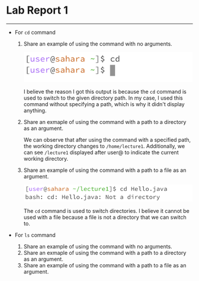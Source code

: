 # Lab Report 1
---
- For `cd` command
  
  1. Share an example of using the command with no arguments.
     
     ![](cd-no-arguments.png)

     I believe the reason I got this output is because the `cd` command is used to switch to the given directory path. In my case, I used this command without specifying a path, which is why it didn't display anything.
     
  2. Share an exmaple of using the command with a path to a directory as an argument.

     We can observe that after using the command with a specified path, the working directory changes to `/home/lecture1`. Additionally, we can see `/lecture1` displayed after user@ to indicate the current working directory.
     
  3. Share an example of using the command with a path to a file as an argument.
     
     ![](cd-file.png)
     
     The `cd` command is used to switch directories. I believe it cannot be used with a file because a file is not a directory that we can switch to.

- For `ls` command
  1. Share an example of using the command with no arguments.
  2. Share an exmaple of using the command with a path to a directory as an argument.
  3. Share an example of using the command with a path to a file as an argument.

